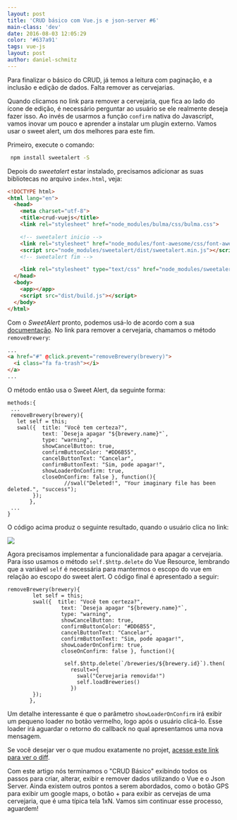```yaml
---
layout: post
title: 'CRUD básico com Vue.js e json-server #6'
main-class: 'dev'
date: 2016-08-03 12:05:29 
color: '#637a91'
tags: vue-js
layout: post
author: daniel-schmitz
---
```


Para finalizar o básico do CRUD, já temos a leitura com paginação, e a inclusão e edição de dados. Falta remover as cervejarias. 

Quando clicamos no link para remover a cervejaria, que fica ao lado do ícone de edição, é necessário perguntar ao usuário se ele realmente deseja fazer isso. Ao invés de usarmos a função `confirm` nativa do Javascript, vamos inovar um pouco e aprender a instalar um plugin externo. Vamos usar o sweet alert, um dos melhores para este fim.

Primeiro, execute o comando:

```bash
 npm install sweetalert -S
```

Depois do *sweetalert* estar instalado, precisamos adicionar as suas bibliotecas no arquivo `index.html`, veja:

```html
<!DOCTYPE html>
<html lang="en">
  <head>
    <meta charset="utf-8">
    <title>crud-vuejs</title>
    <link rel="stylesheet" href="node_modules/bulma/css/bulma.css">

    <!-- sweetalert inicio -->
    <link rel="stylesheet" href="node_modules/font-awesome/css/font-awesome.min.css">
    <script src="node_modules/sweetalert/dist/sweetalert.min.js"></script>
    <!-- sweetalert fim -->

    <link rel="stylesheet" type="text/css" href="node_modules/sweetalert/dist/sweetalert.css">
  </head>
  <body>
    <app></app>
    <script src="dist/build.js"></script>
  </body>
</html>
```

Com o *SweetAlert* pronto, podemos usá-lo de acordo com a sua [documentação](http://t4t5.github.io/sweetalert/). No link para remover a cervejaria, chamamos o método `removeBrewery`:

```html
...
<a href="#" @click.prevent="removeBrewery(brewery)">
  <i class="fa fa-trash"></i>
</a>
...
```

O método então usa o Sweet Alert, da seguinte forma:

```
methods:{
 ...
 removeBrewery(brewery){
   let self = this;
   swal({  title: "Você tem certeza?",
           text: `Deseja apagar "${brewery.name}"`,   
           type: "warning",   
           showCancelButton: true,   
           confirmButtonColor: "#DD6B55",   
           cancelButtonText: "Cancelar",
           confirmButtonText: "Sim, pode apagar!",
           showLoaderOnConfirm: true,   
           closeOnConfirm: false }, function(){   
                  //swal("Deleted!", "Your imaginary file has been deleted.", "success"); 
        });
       },
 ...
}
```

O código acima produz o seguinte resultado, quando o usuário clica no link:

![](https://i.imgur.com/zbRPnr2.png)

Agora precisamos implementar a funcionalidade para apagar a cervejaria. Para isso usamos o método `self.$http.delete` do Vue Resource, lembrando que a variável `self` é necessária para mantermos o escopo do vue em relação ao escopo do sweet alert. O código final é apresentado a seguir:

```
removeBrewery(brewery){
        let self = this;
        swal({  title: "Você tem certeza?",
                 text: `Deseja apagar "${brewery.name}"`,   
                 type: "warning",   
                 showCancelButton: true,   
                 confirmButtonColor: "#DD6B55",   
                 cancelButtonText: "Cancelar",
                 confirmButtonText: "Sim, pode apagar!", 
                 showLoaderOnConfirm: true,  
                 closeOnConfirm: false }, function(){   
                  
                  self.$http.delete(`/breweries/${brewery.id}`).then(
                    result=>{
                      swal("Cervejaria removida!")
                      self.loadBreweries()
                    })
        });
       },
```

Um detalhe interessante é que o parâmetro `showLoaderOnConfirm` irá exibir um pequeno loader no botão vermelho, logo após o usuário clicá-lo. Esse loader irá aguardar o retorno do callback no qual apresentamos uma nova mensagem.

Se você desejar ver o que mudou exatamente no projet, [acesse este link para ver o diff](https://github.com/danielschmitz/crud-vuejs/commit/0a55b0f5d1a24f5de3bdd229ac26ca55c256156d).

Com este artigo nós terminamos o "CRUD Básico" exibindo todos os passos para criar, alterar, exibir e remover dados utilizando o Vue e o Json Server. Ainda existem outros pontos a serem abordados, como o botão GPS para exibir um google maps, o botão + para exibir as cervejas de uma cervejaria, que é uma típica tela 1xN. Vamos sim continuar esse processo, aguardem! 



